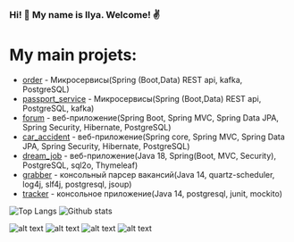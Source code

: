 ### Hi! 👋 My name is Ilya. Welcome! ✌️

# My main projets:

* [order](https://github.com/ferveks3509/job4j_order) - Микросервисы(Spring (Boot,Data) REST api, kafka, PostgreSQL)
* [passport_service](https://github.com/ferveks3509/passport) -  Микросервисы(Spring (Boot,Data) REST api, PostgreSQL, kafka)
* [forum](https://github.com/ferveks3509/job4j_forum) - веб-приложение(Spring Boot, Spring MVC, Spring Data JPA, Spring Security, Hibernate, PostgreSQL)
* [car_accident](https://github.com/ferveks3509/car_accidents_new) - веб-приложение(Spring core, Spring MVC, Spring Data JPA, Spring Security, Hibernate, PostgreSQL)
* [dream_job](https://github.com/ferveks3509/dreamjob) - веб-приложение(Java 18, Spring(Boot, MVC, Security), PostgreSQL, sql2o, Thymeleaf)
* [grabber](https://github.com/ferveks3509/job4j_grabber) - консольный парсер вакансий(Java 14, quartz-scheduler, log4j, slf4j, postgresql, jsoup)
* [tracker](https://github.com/ferveks3509/job4j_tracker) - консольное приложение(Java 14, postgresql, junit, mockito)

![Top Langs](https://github-readme-stats.vercel.app/api/top-langs/?username=ferveks3509&layout=compact)
![Github stats](https://github-readme-stats.vercel.app/api?username=ferveks3509&hide=stars,prs,issues,contribs)

![alt text](https://img.shields.io/badge/java-%3E%3D8-orange)
![alt text](https://img.shields.io/badge/maven-3-orange)
![alt text](https://img.shields.io/badge/PostgresSQL-%3E%3D9-orange)
![alt text](https://img.shields.io/badge/Junit-5-orange)
